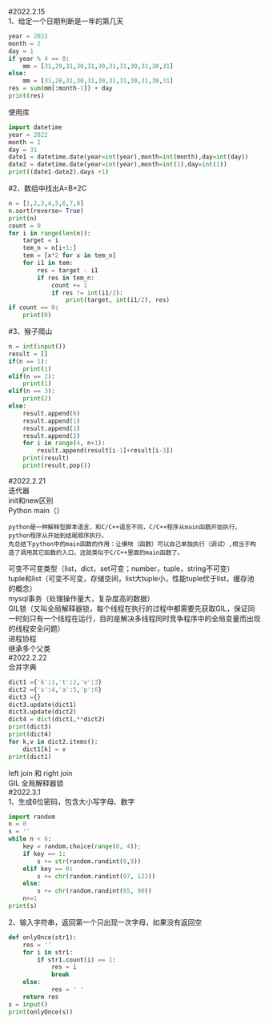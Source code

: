 #2022.2.15  
1、给定一个日期判断是一年的第几天  
```python
year = 2022
month = 2
day = 1
if year % 4 == 0:
    mm = [31,29,31,30,31,30,31,31,30,31,30,31]
else:
    mm = [31,28,31,30,31,30,31,31,30,31,30,31]
res = sum(mm[:month-1]) + day
print(res)
```
使用库  
```python
import datetime
year = 2022
month = 1
day = 31
date1 = datetime.date(year=int(year),month=int(month),day=int(day))
date2 = datetime.date(year=int(year),month=int(1),day=int(1))
print((date1-date2).days +1)  
```
#2、数组中找出A=B+2C  
```python
n = [1,2,3,4,5,6,7,8]
n.sort(reverse= True)
print(n)
count = 0
for i in range(len(n)):
    target = i
    tem_n = n[i+1:]
    tem = [x*2 for x in tem_n]
    for i1 in tem:
        res = target - i1
        if res in tem_n:
            count += 1
            if res != int(i1/2):
                print(target, int(i1/2), res)
if count == 0:
    print(0)  
``` 
#3、猴子爬山  
```python
n = int(input())
result = []
if(n == 1):
    print(1)
elif(n == 2):
    print(1)
elif(n == 3):
    print(2)
else:
    result.append(0)
    result.append(1)
    result.append(1)
    result.append(2)
    for i in range(4, n+1):
        result.append(result[i-1]+result[i-3])
    print(result)
    print(result.pop())
```
#2022.2.21  
迭代器  
init和new区别   
Python main（）  
```text
python是一种解释型脚本语言，和C/C++语言不同，C/C++程序从main函数开始执行，python程序从开始到结尾顺序执行。
先总结下python中的main函数的作用：让模块（函数）可以自己单独执行（调试）,相当于构造了调用其它函数的入口，这就类似于C/C++里面的main函数了。
```
可变不可变类型（list，dict，set可变；number，tuple，string不可变）  
tuple和list（可变不可变，存储空间，list大tuple小，性能tuple优于list，缓存池的概念）  
mysql事务（处理操作量大，复杂度高的数据）  
GIL锁（又叫全局解释器锁，每个线程在执行的过程中都需要先获取GIL，保证同一时刻只有一个线程在运行，目的是解决多线程同时竞争程序中的全局变量而出现的线程安全问题）  
进程协程  
继承多个父类    
#2022.2.22  
合并字典  
```python
dict1 ={'k':1,'t':2,'v':3}
dict2 ={'s':4,'a':5,'p':6}
dict3 ={}
dict3.update(dict1)
dict3.update(dict2)
dict4 = dict(dict1,**dict2)
print(dict3)
print(dict4)
for k,v in dict2.items():
    dict1[k] = v
print(dict1)

```
left join 和 right join  
GIL 全局解释器锁  
#2022.3.1  
1、生成6位密码，包含大小写字母、数字  
```python
import random
n = 0
s = ''
while n < 6:
    key = random.choice(range(0, 4));
    if key == 1:
        s += str(random.randint(0,9))
    elif key == 0:
        s += chr(random.randint(97, 122))
    else:
        s += chr(random.randint(65, 90))
    n+=1
print(s)
```
2、输入字符串，返回第一个只出现一次字母，如果没有返回空  
```python
def onlyOnce(str1):
    res = ''
    for i in str1:
        if str1.count(i) == 1:
            res = i
            break
    else:
            res = ' '
    return res
s = input()
print(onlyOnce(s))
```
